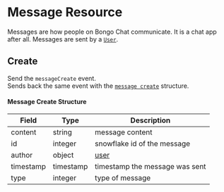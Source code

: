 # Message Resource
Messages are how people on Bongo Chat communicate. It is a chat app after all. Messages are sent by a [`User`](User.md).  

## Create
Send the `messageCreate` event.  
Sends back the same event with the [`message create`](#message-create-structure) structure.  

#### Message Create Structure
| Field     | Type      | Description                    |
|-----------|-----------|--------------------------------|
| content   | string    | message content                |
| id        | integer   | snowflake id of the message    |
| author    | object    | [user](User.md#user-structure) |
| timestamp | timestamp | timestamp the message was sent |
| type      | integer   | type of message                |  